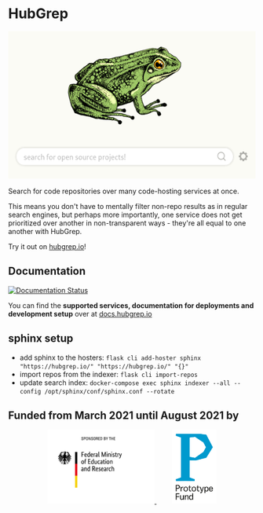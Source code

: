 # HubGrep

<img src="hubgrep/static/images/screenshot_hubgrep.png" height="300">

Search for code repositories over many code-hosting services at once. 

This means you don't have to mentally filter non-repo results as in regular search engines, but perhaps more importantly, 
one service does not get prioritized over another in non-transparent ways - they're all equal to one another with HubGrep.

Try it out on [hubgrep.io](https://hubgrep.io/)!

## Documentation

[![Documentation Status](https://readthedocs.org/projects/hubgrep-documentation/badge/?version=latest)](https://docs.hubgrep.io/en/latest/?badge=latest)

You can find the **supported services, documentation for deployments and development setup** over at [docs.hubgrep.io](https://docs.hubgrep.io/en/latest/)


## sphinx setup

- add sphinx to the hosters: `flask cli add-hoster sphinx "https://hubgrep.io/" "https://hubgrep.io/" "{}"`
- import repos from the indexer: `flask cli import-repos`
- update search index: `docker-compose exec sphinx indexer --all --config /opt/sphinx/conf/sphinx.conf --rotate`


## Funded from March 2021 until August 2021 by

<p align="center">
    <a href="https://www.bmbf.de/en/" rel="nofollow">
        <img src="hubgrep/static/images/logos/bmbf_en.jpg" alt="Logo of the German Ministry for Education and Research" style="max-width:100%;" height="150px">
    </a>
    &nbsp; &nbsp; &nbsp; &nbsp;
    <a href="https://prototypefund.de/en/" rel="nofollow">
        <img src="hubgrep/static/images/logos/prototype_fund.svg" alt="Logo of the Prototype Fund" style="max-width:100%;" height="150px">
    </a>
</p>
